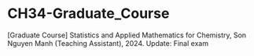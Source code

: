 # CH34-Graduate_Course
[Graduate Course] Statistics and Applied Mathematics for Chemistry, Son Nguyen Manh (Teaching Assistant), 2024.
Update: Final exam
